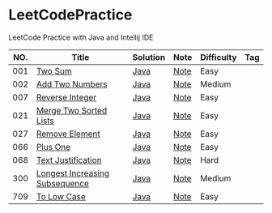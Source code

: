 # LeetCodePractice
LeetCode Practice with Java and Intellij IDE

|NO.|Title|Solution|Note|Difficulty|Tag|
|---|-----|--------|----|----------|---|
|001|[Two Sum](https://leetcode.com/problems/two-sum/)|[Java](src/_001_Two_Sum.java)|[Note](Note/001.%20Two%20Sum)|Easy||
|002|[Add Two Numbers](https://leetcode.com/problems/add-two-numbers/)|[Java](src/_002_Add_Two_Numbers.java)|[Note](Note/002.%20Add%20Two%20Numbers)|Medium||
|007|[Reverse Integer](https://leetcode.com/problems/reverse-integer/)|[Java](src/_007_Reverse_Integer.java)|[Note](Note/007.%20Reverse%20Integer)|Easy||
|021|[Merge Two Sorted Lists](https://leetcode.com/problems/merge-two-sorted-lists/)|[Java](src/_021_Merge_Two_Sorted_Lists.java)|[Note](Note/021.%20Merge%20Two%20Sorted%20Lists)|Easy||
|027|[Remove Element](https://leetcode.com/problems/reverse-integer/)|[Java](src/_027_Remove_Element.java)|[Note](Note/027.%20Remove%20Element)|Easy||
|066|[Plus One](https://leetcode.com/problems/plus-one/)|[Java](src/_066_Plus_One.java)|[Note](Note/066.%20Plus%20One)|Easy||
|068|[Text Justification](https://leetcode.com/problems/text-justification/)|[Java](src/_068_Text_Justification.java)|[Note](Note/068.%20Text%20Justification)|Hard||
|300|[Longest Increasing Subsequence](https://leetcode.com/problems/longest-increasing-subsequence/)|[Java](src/_300_Longest_Increasing_Subsequence)|[Note](Note/300.%20Longest%20Increasing%20Subsequence)|Medium||
|709|[To Low Case](https://leetcode.com/problems/to-lower-case/)|[Java](src/_709_ToLowerCase.java)|[Note](Note/709.%20To%20Lower%20Case)|Easy||
